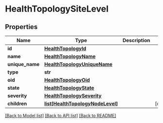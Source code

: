 # HealthTopologySiteLevel

## Properties
Name | Type | Description | Notes
------------ | ------------- | ------------- | -------------
**id** | [**HealthTopologyId**](HealthTopologyId.md) |  | 
**name** | [**HealthTopologyName**](HealthTopologyName.md) |  | 
**unique_name** | [**HealthTopologyUniqueName**](HealthTopologyUniqueName.md) |  | 
**type** | **str** |  | 
**oid** | [**HealthTopologyOid**](HealthTopologyOid.md) |  | 
**state** | [**HealthTopologyState**](HealthTopologyState.md) |  | 
**severity** | [**HealthTopologySeverity**](HealthTopologySeverity.md) |  | 
**children** | [**list[HealthTopologyNodeLevel]**](HealthTopologyNodeLevel.md) |  | [optional] 

[[Back to Model list]](../README.md#documentation-for-models) [[Back to API list]](../README.md#documentation-for-api-endpoints) [[Back to README]](../README.md)

